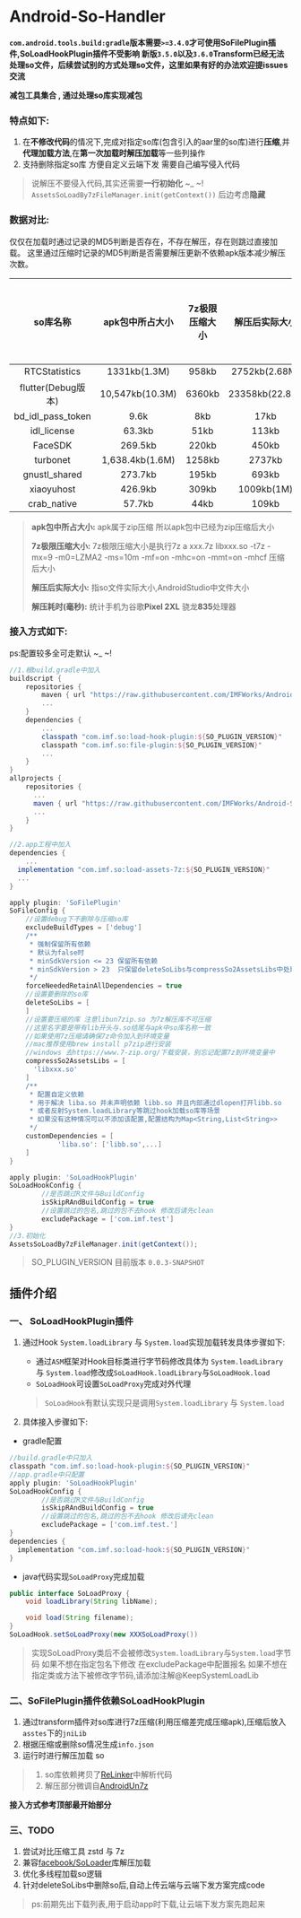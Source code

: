 # Android-So-Handler
**`com.android.tools.build:gradle`版本需要`>=3.4.0`才可使用SoFilePlugin插件,SoLoadHookPlugin插件不受影响
新版`3.5.0`以及`3.6.0`Transform已经无法处理so文件，后续尝试别的方式处理so文件，这里如果有好的办法欢迎提issues交流**

**减包工具集合 , 通过处理so库实现减包**

### 特点如下:
1. 在**不修改代码**的情况下,完成对指定so库(包含引入的aar里的so库)进行**压缩**,并**代理加载方法**,在**第一次加载时解压加载**等一些列操作
2. 支持删除指定so库 方便自定义云端下发 需要自己编写侵入代码
> 说解压不要侵入代码,其实还需要**一行初始化** ~_ ~! `AssetsSoLoadBy7zFileManager.init(getContext())`  后边考虑**隐藏**

### 数据对比:

仅仅在加载时通过记录的MD5判断是否存在，不存在解压，存在则跳过直接加载。
这里通过压缩时记录的MD5判断是否需要解压更新不依赖apk版本减少解压次数。

|      so库名称      | apk包中所占大小 | 7z极限压缩大小 | 解压后实际大小 | 解压耗时(毫秒) |
| :----------------: | :-------------: | :------------: | :------------: | :------------: |
|   RTCStatistics    |  1331kb(1.3M)   |     958kb      | 2752kb(2.68M)  |      109       |
| flutter(Debug版本) | 10,547kb(10.3M) |     6360kb     | 23358kb(22.8M) |      700       |
| bd_idl_pass_token  |      9.6k       |      8kb       |      17kb      |       3        |
|    idl_license     |     63.3kb      |      51kb      |     113kb      |       6        |
|      FaceSDK       |     269.5kb     |     220kb      |     450kb      |       25       |
|      turbonet      | 1,638.4kb(1.6M) |     1258kb     |     2737kb     |      167       |
|   gnustl_shared    |     273.7kb     |     195kb      |     693kb      |       28       |
|     xiaoyuhost     |     426.9kb     |     309kb      |   1009kb(1M)   |       48       |
|    crab_native     |     57.7kb      |      44kb      |     109kb      |       7        |

> **apk包中所占大小:** apk属于zip压缩 所以apk包中已经为zip压缩后大小
>
> **7z极限压缩大小:** 7z极限压缩大小是执行7z a xxx.7z  libxxx.so -t7z -mx=9 -m0=LZMA2 -ms=10m -mf=on -mhc=on -mmt=on -mhcf 压缩后大小
>
> **解压后实际大小:** 指so文件实际大小,AndroidStudio中文件大小
>
> **解压耗时(毫秒):** 统计手机为谷歌**Pixel 2XL** 骁龙**835**处理器

### 接入方式如下:

ps:配置较多全可走默认 ~_ ~!

```groovy
//1.根build.gradle中加入
buildscript {
    repositories {
        maven { url "https://raw.githubusercontent.com/IMFWorks/Android-So-Handler/master/maven" }
        ...
    }
    dependencies {
        ...
        classpath "com.imf.so:load-hook-plugin:${SO_PLUGIN_VERSION}" 
        classpath "com.imf.so:file-plugin:${SO_PLUGIN_VERSION}"
        ...
    }
}
allprojects {
    repositories {
      ...
      maven { url "https://raw.githubusercontent.com/IMFWorks/Android-So-Handler/master/maven" }
      ...
    }
}

//2.app工程中加入
dependencies {
	...
  implementation "com.imf.so:load-assets-7z:${SO_PLUGIN_VERSION}"
  ...
}

apply plugin: 'SoFilePlugin'
SoFileConfig {
    //设置debug下不删除与压缩so库
    excludeBuildTypes = ['debug']
    /**
     * 强制保留所有依赖
     * 默认为false时
     * minSdkVersion <= 23 保留所有依赖
     * minSdkVersion > 23  只保留deleteSoLibs与compressSo2AssetsLibs中处理过的依赖
     */
    forceNeededRetainAllDependencies = true
    //设置要删除的so库
    deleteSoLibs = [
    ]
    //设置要压缩的库 注意libun7zip.so 为7z解压库不可压缩
    //这里名字要是带有lib开头与.so结尾与apk中so库名称一致
    //如果使用7z压缩请确保7z命令加入到环境变量
    //mac推荐使用brew install p7zip进行安装
    //windows 去https://www.7-zip.org/下载安装，别忘记配置7z到环境变量中
    compressSo2AssetsLibs = [
      'libxxx.so'
    ]
    /**
     * 配置自定义依赖
     * 用于解决 liba.so 并未声明依赖 libb.so 并且内部通过dlopen打开libb.so
     * 或者反射System.loadLibrary等跳过hook加载so库等场景
     * 如果没有这种情况可以不添加该配置,配置结构为Map<String,List<String>>
     */
    customDependencies = [
            'liba.so': ['libb.so',...]
    ]
}

apply plugin: 'SoLoadHookPlugin'
SoLoadHookConfig {
		//是否跳过R文件与BuildConfig
		isSkipRAndBuildConfig = true
		//设置跳过的包名,跳过的包不去hook 修改后请先clean
		excludePackage = ['com.imf.test']
}
//3.初始化 
AssetsSoLoadBy7zFileManager.init(getContext());
```

> SO_PLUGIN_VERSION 目前版本 `0.0.3-SNAPSHOT`

## 插件介绍

### 一、 SoLoadHookPlugin插件

1. 通过Hook `System.loadLibrary` 与 `System.load`实现加载转发具体步骤如下:

   * 通过`ASM`框架对Hook目标类进行字节码修改具体为 `System.loadLibrary` 与 `System.load`修改成`SoLoadHook.loadLibrary`与`SoLoadHook.load` 
   * `SoLoadHook`可设置`SoLoadProxy`完成对外代理

    > `SoLoadHook`有默认实现只是调用`System.loadLibrary` 与 `System.load`

2. 具体接入步骤如下:

* gradle配置

```groovy
//build.gradle中只加入
classpath "com.imf.so:load-hook-plugin:${SO_PLUGIN_VERSION}" 
//app.gradle中只配置
apply plugin: 'SoLoadHookPlugin'
SoLoadHookConfig {
		//是否跳过R文件与BuildConfig
		isSkipRAndBuildConfig = true
		//设置跳过的包名,跳过的包不去hook 修改后请先clean
		excludePackage = ['com.imf.test.']
}
dependencies {
  implementation "com.imf.so:load-hook:${SO_PLUGIN_VERSION}"
}
```

* java代码实现`SoLoadProxy`完成加载


```java
public interface SoLoadProxy {
    void loadLibrary(String libName);

    void load(String filename);
}
SoLoadHook.setSoLoadProxy(new XXXSoLoadProxy())
```

> 实现SoLoadProxy类后不会被修改`System.loadLibrary`与`System.load`字节码
> 如果不想在指定包名下修改 在excludePackage中配置报名
> 如果不想在指定类或方法下被修改字节码,请添加注解@KeepSystemLoadLib

### 二、SoFilePlugin插件依赖SoLoadHookPlugin

1. 通过transform插件对so库进行7z压缩(利用压缩差完成压缩apk),压缩后放入`asstes`下的`jniLib`
2. 根据压缩或删除so情况生成`info.json`
3. 运行时进行解压加载 so

> 1. so库依赖拷贝了[ReLinker](https://github.com/KeepSafe/ReLinker)中解析代码
> 2. 解压部分微调自[AndroidUn7z](https://github.com/hzy3774/AndroidUn7zip)

**接入方式参考顶部最开始部分**

### 三、TODO
1. 尝试对比压缩工具 zstd 与 7z
2. 兼容[facebook/SoLoader](https://github.com/facebook/SoLoader)库解压加载
3. 优化多线程加载so逻辑
4. 针对deleteSoLibs中删除so后,自动上传云端与云端下发方案完成code
> ps:前期先出下载列表,用于启动app时下载,让云端下发方案先跑起来

